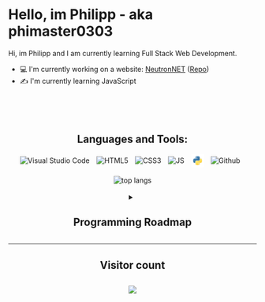 <h1>Hello, im Philipp - aka phimaster0303</h1>

<p>Hi, im Philipp and I am currently learning Full Stack Web Development.</p>
<ul>
  <li> 💻 I'm currently working on a website: <a href="https://neutronnet.net">NeutronNET</a> (<a href="https://github.com/SiroxCW/WebNeutronNET">Repo</a>)</li>
  <li> ✍ I'm currently learning JavaScript </li>
</ul>


<br>
<!-- Tools and Langs-->
<div align=center>
  <p>  </p> 
  <p><b><h2>Languages and Tools:</h2></b></p>
  <img align="center" alt="Visual Studio Code" width="26px" src="https://cdn.jsdelivr.net/gh/devicons/devicon/icons/vscode/vscode-original.svg" style="padding-right:10px;" />
  <img align="center" alt="HTML5" width="26px" src="https://cdn.jsdelivr.net/gh/devicons/devicon/icons/html5/html5-original.svg" style="padding-right:10px;" />
  <img align="center" alt="CSS3" width="26px" src="https://cdn.jsdelivr.net/gh/devicons/devicon/icons/css3/css3-original.svg" style="padding-right:10px;" />
  <img align="center" alt="JS" width="26px" src="https://camo.githubusercontent.com/16bbe3c62e06c0099a8bd86816b7993b3eb49d8cd21eb74c7bff7db7dc3787b7/68747470733a2f2f63646e2e6a7364656c6976722e6e65742f67682f64657669636f6e732f64657669636f6e2f69636f6e732f6a6176617363726970742f6a6176617363726970742d6f726967696e616c2e737667" style="padding-right:10px;" />
  <img align="center" alt="python" width="26px" src="https://raw.githubusercontent.com/github/explore/80688e429a7d4ef2fca1e82350fe8e3517d3494d/topics/python/python.png" style="padding-right:10px;" />
  <img align="center" alt="Github" width="26px" src="https://user-images.githubusercontent.com/3369400/139447912-e0f43f33-6d9f-45f8-be46-2df5bbc91289.png" style="padding-right:10px;" />
</div>

<br>

<div align=center>
  <img align=center height=200 alt="top langs" src="https://github-readme-stats-2-phimaster0303s-projects.vercel.app/api/top-langs?username=phimaster0303&theme=dark&border_radius=10px&CACHE_SECONDS=600&layout=compact" />
</div>


<br>

<details align=center>
  <summary><h2>Programming Roadmap</h2></summary>

 [x] HTML
 [x] CSS
 [ ] JavaScript
 [ ] TypeScript
 [ ] ReactJS

</details>

---

<h2 align="center"> 
  Visitor count<br><br>
  <img aling="center" src="https://profile-counter.glitch.me/phimaster0303/count.svg" />
</h2>
